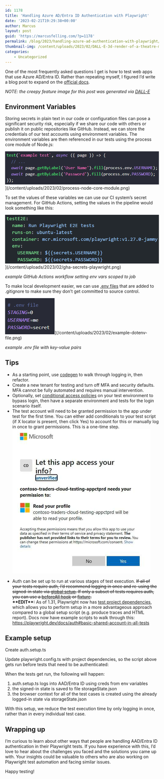 ```yaml
---
id: 1178
title: 'Handling Azure AD/Entra ID Authentication with Playwright'
date: '2023-02-21T19:29:38+00:00'
author: Marcus
layout: post
guid: 'https://marcusfelling.com/?p=1178'
permalink: /blog/2023/handling-azure-ad-authentication-with-playwright/
thumbnail-img: /content/uploads/2023/02/DALL·E-3d-render-of-a-theatre-mask-with-a-key.png
categories:
    - Uncategorized
---
```



One of the most frequently asked questions I get is how to test web apps that use Azure AD/Entra ID. Rather than repeating myself, I figured I’d write a blog post to expand on the [official docs](https://playwright.dev/docs/auth).

*NOTE: the creepy feature image for this post was generated via [DALL-E](https://openai.com/dall-e-2/)*

## Environment Variables

Storing secrets in plain text in our code or configuration files can pose a significant security risk, especially if we share our code with others or publish it on public repositories like GitHub. Instead, we can store the credentials of our test accounts using environment variables. The environment variables are then referenced in our tests using the process core module of Node.js:

![](/content/uploads/2023/02/process-node-core-module.png)](/content/uploads/2023/02/process-node-core-module.png)  

To set the values of these variables we can use our CI system’s secret management. For GitHub Actions, setting the values in the pipeline would look something like this:

![](/content/uploads/2023/02/gha-secrets-playwright.png)](/content/uploads/2023/02/gha-secrets-playwright.png)

*example GitHub Actions workflow setting env vars scoped to job*

To make local development easier, we can use [.env files](https://github.com/motdotla/dotenv) that are added to .gitignore to make sure they don’t get committed to source control.

![](/content/uploads/2023/02/example-dotenv-file.png)](/content/uploads/2023/02/example-dotenv-file.png)

*example .env file with key-value pairs*

## Tips

- As a starting point, use [codegen](https://playwright.dev/docs/codegen-intro) to walk through logging in, then refactor.
- Create a new tenant for testing and turn off MFA and security defaults. MFA cannot be fully automated and requires manual intervention.
- Optionally, set [conditional access policies](https://learn.microsoft.com/en-us/azure/active-directory/conditional-access/overview) on your test environment to bypass login, then have a separate environment and tests for the login scenario itself.
- The test account will need to be granted permission to the app under test for the first time. You can either add conditionals to your test script (if X locator is present, then click Yes) to account for this or manually log in once to grant permissions. This is a one-time step.
    ![Azure AD App Permissions for login auth](/content/uploads/2023/02/aad-app-permissions.jpg)

<script src="https://gist.github.com/MarcusFelling/b28e64cc083aac32311ba5721deee14f.js"></script>

- Auth can be set up to run at various stages of test execution. <s>If all of your tests require auth, I’d recommend logging in once and re-using the signed-in state via [global setup](https://playwright.dev/docs/auth#reuse-signed-in-state). If only a subset of tests requires auth, you can use a [beforeAll hook](https://playwright.dev/docs/auth#reuse-the-signed-in-page-in-multiple-tests) or [fixture](https://playwright.dev/docs/test-fixtures).</s>  
    **\*\*EDIT\*\*:** As of 1.31, Playwright now has [test project dependencies](https://playwright.dev/docs/release-notes#new-apis), which allows you to perform setup in a more advantageous approach compared to a global setup script (e.g. produce traces and HTML report). Docs now have example scripts to walk through this: <https://playwright.dev/docs/auth#basic-shared-account-in-all-tests>

## Example setup 

Create auth.setup.ts

<script src="https://gist.github.com/MarcusFelling/ac5486defbafd734ee23783859658c13.js"></script>

Update playwright.config.ts with project dependencies, so the script above gets run before tests that need to be authenticated:

<script src="https://gist.github.com/MarcusFelling/dbb6b893676b181ed849308bed707fbc.js"></script>

When the tests get run, the following will happen:

1. auth.setup.ts logs into AAD/Entra ID using creds from env variables
2. the signed-in state is saved to file storageState.json
3. the browser context for all of the test cases is created using the already logged-in state via storageState.json

With this setup, we reduce the test execution time by only logging in once, rather than in every individual test case.

## Wrapping up

I’m curious to learn about other ways that people are handling AAD/Entra ID authentication in their Playwright tests. If you have experience with this, I’d love to hear about the challenges you faced and the solutions you came up with. Your insights could be valuable to others who are also working on Playwright test automation and facing similar issues.

Happy testing!